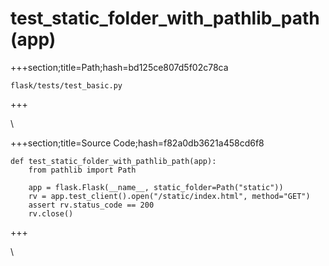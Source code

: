



# test_static_folder_with_pathlib_path(app)
  
+++section;title=Path;hash=bd125ce807d5f02c78ca

`flask/tests/test_basic.py`
  
+++

\
  
+++section;title=Source Code;hash=f82a0db3621a458cd6f8
```
def test_static_folder_with_pathlib_path(app):
    from pathlib import Path

    app = flask.Flask(__name__, static_folder=Path("static"))
    rv = app.test_client().open("/static/index.html", method="GET")
    assert rv.status_code == 200
    rv.close()
```  
+++

\
